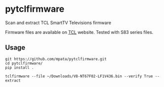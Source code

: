 # pytclfirmware
Scan and extract TCL SmartTV Televisions firmware

Firmware files are available on [TCL](http://www.tcl.eu/) website.
Tested with S83 series files.

## Usage
```shell
git https://github.com/mpata/pytclfirmware.git
cd pytclfirmware/
pip install .

tclfirmware --file ~/Downloads/V8-NT67F02-LF1V436.bin --verify True --extract
```
